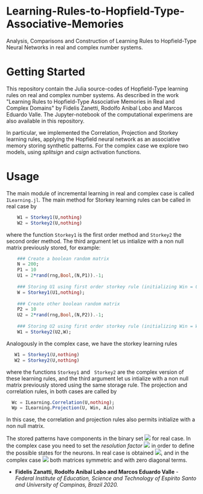 # Learning-Rules-to-Hopfield-Type-Associative-Memories


Analysis, Comparisons and Construction of Learning Rules to Hopfield-Type Neural Networks in real and complex number systems. 

# Getting Started

This repository contain the Julia source-codes of Hopfield-Type learning rules on real and complex number systems. As described in the work "Learning Rules to Hopfield-Type Associative Memories in Real and Complex Domains" by Fidelis Zanetti, Rodolfo Anibal Lobo and Marcos Eduardo Valle. The Jupyter-notebook of the computational experimens are also available in this repository.

In particular, we implemented the Correlation, Projection and Storkey learning rules, applying the Hopfield neural network as an associative memory storing synthetic patterns. For the complex case we explore two models, using *splitsign* and *csign* activation functions. 

# Usage
The main module of incremental learning in real and complex case is called ```ILearning.jl```. The main method for Storkey learning rules can be called in real case by
```julia
    W1 = Storkey1(U,nothing)
    W2 = Storkey2(U,nothing)
```
where the function ```Storkey1``` is the first order method and ```Storkey2``` the second order method. The third argument let us intialize with a non null matrix previously stored, for example:
```julia
    ### Create a boolean random matrix
    N = 200;
    P1 = 10
    U1 = 2*rand(rng,Bool,(N,P1)).-1;
    
    ### Storing U1 using first order storkey rule (initializing Win = 0)
    W = Storkey1(U1,nothing);
    
    ### Create other boolean random matrix
    P2 = 10
    U2 = 2*rand(rng,Bool,(N,P2)).-1;
    
    ### Storing U2 using first order storkey rule (initializing Win = W) 
    W1 = Storkey2(U2,W);
```
Analogously in the complex case, we have the storkey learning rules

 ```julia
    W1 = Storkey1(U,nothing)
    W2 = Storkey2(U,nothing)
 ```
 where the functions ``` Storkey1 ``` and ``` Storkey2``` are the complex version of these learning rules, and the third argument let us intialize with a non null matrix previously stored using the same storage rule. The projection and correlation rules, in both cases are called by
 
  ```julia
    Wc = ILearning.Correlation(U,nothing);
    Wp = ILearning.Projection(U, Win, Ain)
 ```
 In this case, the correlation and projection rules also permits initialize with a non null matrix.

 The stored patterns have components in the binary set <img src="https://render.githubusercontent.com/render/math?math=%5C%7B%2B1%2C-1%5C%7D"> for real case. In the complex case you need to set the *resolution factor* <img src="https://render.githubusercontent.com/render/math?math=K"> in order to define the possible states for the neurons. In real case is obtained <img src="https://render.githubusercontent.com/render/math?math=W%20%5Cin%20%5Cmathbb%7BR%7D%5E%7BN%5Ctimes%20N%7D">, and in the complex case <img src="https://render.githubusercontent.com/render/math?math=W%20%5Cin%20%5Cmathbb%7BC%7D%5E%7BN%5Ctimes%20N%7D"> both matrices symmetric and with zero diagonal terms. 


- **Fidelis Zanatti, Rodolfo Anibal Lobo and Marcos Eduardo Valle** - *Federal Institute of Education, Science and Technology of Espírito Santo and University of Campinas, Brazil 2020.*
